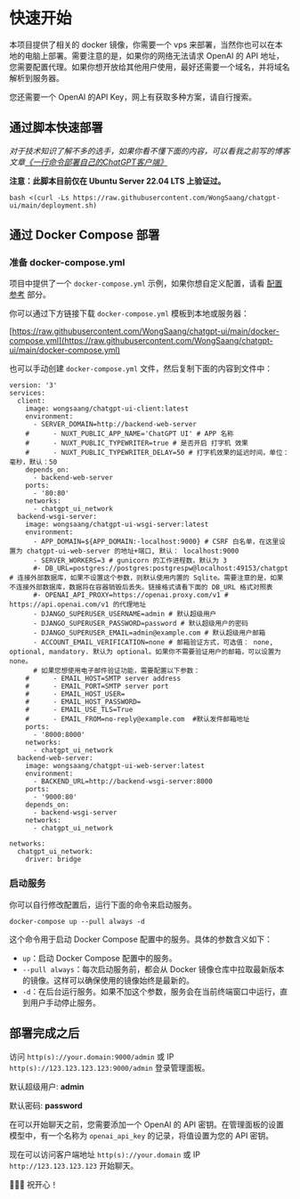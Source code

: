 # 快速开始

本项目提供了相关的 docker 镜像，你需要一个 vps 来部署，当然你也可以在本地的电脑上部署。需要注意的是，如果你的网络无法请求 OpenAI 的 API 地址，您需要配置代理。如果你想开放给其他用户使用，最好还需要一个域名，并将域名解析到服务器。

您还需要一个 OpenAI 的API Key，网上有获取多种方案，请自行搜索。

## 通过脚本快速部署

*对于技术知识了解不多的选手，如果你看不懂下面的内容，可以看我之前写的博客文章[《一行命令部署自己的ChatGPT客户端》](https://wongsnotes.com/p/deploying-your-own-chatgpt-client-with-one-line-of-command/)*

**注意：此脚本目前仅在 Ubuntu Server 22.04 LTS 上验证过。**


```
bash <(curl -Ls https://raw.githubusercontent.com/WongSaang/chatgpt-ui/main/deployment.sh)
```

## 通过 Docker Compose 部署


### 准备 docker-compose.yml

项目中提供了一个 `docker-compose.yml` 示例，如果你想自定义配置，请看 [配置参考](/zh/guide/configuration) 部分。

你可以通过下方链接下载 `docker-compose.yml` 模板到本地或服务器：

[https://raw.githubusercontent.com/WongSaang/chatgpt-ui/main/docker-compose.yml](https://raw.githubusercontent.com/WongSaang/chatgpt-ui/main/docker-compose.yml)

也可以手动创建 `docker-compose.yml` 文件，然后复制下面的内容到文件中：

```
version: '3'
services:
  client:
    image: wongsaang/chatgpt-ui-client:latest
    environment:
      - SERVER_DOMAIN=http://backend-web-server
    #      - NUXT_PUBLIC_APP_NAME='ChatGPT UI' # APP 名称
    #      - NUXT_PUBLIC_TYPEWRITER=true # 是否开启 打字机 效果
    #      - NUXT_PUBLIC_TYPEWRITER_DELAY=50 # 打字机效果的延迟时间，单位：毫秒，默认：50
    depends_on:
      - backend-web-server
    ports:
      - '80:80'
    networks:
      - chatgpt_ui_network
  backend-wsgi-server:
    image: wongsaang/chatgpt-ui-wsgi-server:latest
    environment:
      - APP_DOMAIN=${APP_DOMAIN:-localhost:9000} # CSRF 白名单，在这里设置为 chatgpt-ui-web-server 的地址+端口, 默认： localhost:9000
      - SERVER_WORKERS=3 # gunicorn 的工作进程数，默认为 3
      #- DB_URL=postgres://postgres:postgrespw@localhost:49153/chatgpt # 连接外部数据库，如果不设置这个参数，则默认使用内置的 Sqlite。需要注意的是，如果不连接外部数据库，数据将在容器销毁后丢失。链接格式请看下面的 DB_URL 格式对照表
      #- OPENAI_API_PROXY=https://openai.proxy.com/v1 # https://api.openai.com/v1 的代理地址
      - DJANGO_SUPERUSER_USERNAME=admin # 默认超级用户
      - DJANGO_SUPERUSER_PASSWORD=password # 默认超级用户的密码
      - DJANGO_SUPERUSER_EMAIL=admin@example.com # 默认超级用户邮箱
      - ACCOUNT_EMAIL_VERIFICATION=none # 邮箱验证方式，可选值： none, optional, mandatory. 默认为 optional。如果你不需要验证用户的邮箱，可以设置为 none。
      # 如果您想使用电子邮件验证功能，需要配置以下参数：
    #      - EMAIL_HOST=SMTP server address
    #      - EMAIL_PORT=SMTP server port
    #      - EMAIL_HOST_USER=
    #      - EMAIL_HOST_PASSWORD=
    #      - EMAIL_USE_TLS=True
    #      - EMAIL_FROM=no-reply@example.com  #默认发件邮箱地址
    ports:
      - '8000:8000'
    networks:
      - chatgpt_ui_network
  backend-web-server:
    image: wongsaang/chatgpt-ui-web-server:latest
    environment:
      - BACKEND_URL=http://backend-wsgi-server:8000
    ports:
      - '9000:80'
    depends_on:
      - backend-wsgi-server
    networks:
      - chatgpt_ui_network

networks:
  chatgpt_ui_network:
    driver: bridge
```

### 启动服务

你可以自行修改配置后，运行下面的命令来启动服务。

```
docker-compose up --pull always -d
```

这个命令用于启动 Docker Compose 配置中的服务。具体的参数含义如下：

- `up`：启动 Docker Compose 配置中的服务。
- `--pull always`：每次启动服务前，都会从 Docker 镜像仓库中拉取最新版本的镜像。这样可以确保使用的镜像始终是最新的。
- `-d`：在后台运行服务。如果不加这个参数，服务会在当前终端窗口中运行，直到用户手动停止服务。


## 部署完成之后

访问 `http(s)://your.domain:9000/admin` 或 IP `http(s)://123.123.123.123:9000/admin` 登录管理面板。

默认超级用户: **admin**

默认密码: **password**

在可以开始聊天之前，您需要添加一个 OpenAI 的 API 密钥。在管理面板的设置模型中，有一个名称为 `openai_api_key` 的记录，将值设置为您的 API 密钥。

现在可以访问客户端地址 `http(s)://your.domain` 或 IP `http://123.123.123.123` 开始聊天。

🎉🎉🎉 祝开心！